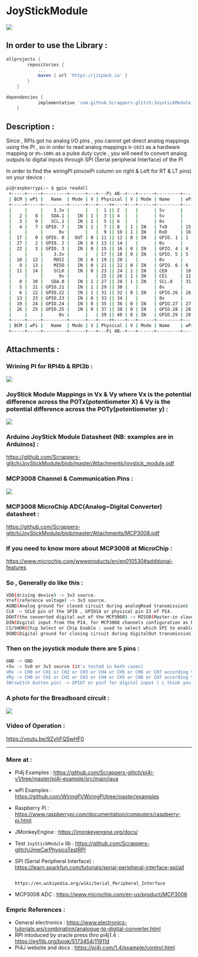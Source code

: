 # JoyStickModule

[![](https://jitpack.io/v/Scrappers-glitch/JoystickModule.svg)](https://jitpack.io/#Scrappers-glitch/JoystickModule)

## In order to use the Library : ##

```gradle
allprojects {
		repositories {
			...
			maven { url 'https://jitpack.io' }
		}
	}
```

```gradle
dependencies {
	        implementation 'com.github.Scrappers-glitch:JoystickModule:1.0.1R'
	}
```

## Description :
Since , RPIs got no analog I/O pins , you cannot get direct analog mappings using the PI , so in order to read analog mappings ```0~1023``` as a hardware mapping or ```0%~100%``` as a pulse duty cycle , you will need to convert analog outputs to digital inputs through SPI (Serial peripheral Interface) of the PI

In order to find the wiringPI pins(wPi column on right & Left for RT & LT pins) on your device :

```bash
pi@raspberrypi:~ $ gpio readall
 +-----+-----+---------+------+---+---Pi 4B--+---+------+---------+-----+-----+
 | BCM | wPi |   Name  | Mode | V | Physical | V | Mode | Name    | wPi | BCM |
 +-----+-----+---------+------+---+----++----+---+------+---------+-----+-----+
 |     |     |    3.3v |      |   |  1 || 2  |   |      | 5v      |     |     |
 |   2 |   8 |   SDA.1 |   IN | 1 |  3 || 4  |   |      | 5v      |     |     |
 |   3 |   9 |   SCL.1 |   IN | 1 |  5 || 6  |   |      | 0v      |     |     |
 |   4 |   7 | GPIO. 7 |   IN | 1 |  7 || 8  | 1 | IN   | TxD     | 15  | 14  |
 |     |     |      0v |      |   |  9 || 10 | 1 | IN   | RxD     | 16  | 15  |
 |  17 |   0 | GPIO. 0 |  OUT | 0 | 11 || 12 | 0 | IN   | GPIO. 1 | 1   | 18  |
 |  27 |   2 | GPIO. 2 |   IN | 0 | 13 || 14 |   |      | 0v      |     |     |
 |  22 |   3 | GPIO. 3 |   IN | 0 | 15 || 16 | 0 | IN   | GPIO. 4 | 4   | 23  |
 |     |     |    3.3v |      |   | 17 || 18 | 0 | IN   | GPIO. 5 | 5   | 24  |
 |  10 |  12 |    MOSI |   IN | 0 | 19 || 20 |   |      | 0v      |     |     |
 |   9 |  13 |    MISO |   IN | 0 | 21 || 22 | 0 | IN   | GPIO. 6 | 6   | 25  |
 |  11 |  14 |    SCLK |   IN | 0 | 23 || 24 | 1 | IN   | CE0     | 10  | 8   |
 |     |     |      0v |      |   | 25 || 26 | 1 | IN   | CE1     | 11  | 7   |
 |   0 |  30 |   SDA.0 |   IN | 1 | 27 || 28 | 1 | IN   | SCL.0   | 31  | 1   |
 |   5 |  21 | GPIO.21 |   IN | 1 | 29 || 30 |   |      | 0v      |     |     |
 |   6 |  22 | GPIO.22 |   IN | 1 | 31 || 32 | 0 | IN   | GPIO.26 | 26  | 12  |
 |  13 |  23 | GPIO.23 |   IN | 0 | 33 || 34 |   |      | 0v      |     |     |
 |  19 |  24 | GPIO.24 |   IN | 0 | 35 || 36 | 0 | IN   | GPIO.27 | 27  | 16  |
 |  26 |  25 | GPIO.25 |   IN | 0 | 37 || 38 | 0 | IN   | GPIO.28 | 28  | 20  |
 |     |     |      0v |      |   | 39 || 40 | 0 | IN   | GPIO.29 | 29  | 21  |
 +-----+-----+---------+------+---+----++----+---+------+---------+-----+-----+
 | BCM | wPi |   Name  | Mode | V | Physical | V | Mode | Name    | wPi | BCM |
 +-----+-----+---------+------+---+---Pi 4B--+---+------+---------+-----+-----+
```


## Attachments : 

### Wrining PI for RPI4b & RPI3b :

![](https://github.com/Scrappers-glitch/JoyStickModule/blob/master/Attachments/j8header-3b.png)

### JoyStick Module Mappings in Vx & Vy where Vx is the potential difference across the POTx(potentiometer X) & Vy is the potential difference across the POTy(potentiometer y) :

![](https://github.com/Scrappers-glitch/JoyStickModule/blob/master/Attachments/Joystick-Module-Analog-Output.png)

### Arduino JoyStick Module Datasheet (NB: examples are in Arduinos) : 

https://github.com/Scrappers-glitch/JoyStickModule/blob/master/Attachments/joystick_module.pdf

### MCP3008 Channel & Communication Pins :

![](https://github.com/Scrappers-glitch/JoyStickModule/blob/master/Attachments/mcp3008pins.png)

### MCP3008 MicroChip ADC(Analog~Digital Converter) datasheet :

https://github.com/Scrappers-glitch/JoyStickModule/blob/master/Attachments/MCP3008.pdf

### If you need to know more about MCP3008 at MicroChip : 

https://www.microchip.com/wwwproducts/en/en010530#additional-features

### So , Generally do like this : 

```bash
VDD(driving device) -> 3v3 source.
Vref(reference voltage) -> 3v3 source.
AGND(Analog ground for closed circuit during analogRead transmission) -> GND.
CLK -> SCLK pin of the SPI0 , GPIO14 or physical pin 23 of PI4.
DOUT(the converted digital out of the MCP3008) -> MISO0(Master-in slave-out) of the SPI0 , GPIO13 or physical pin 21 of PI4.
DIN(Digital input from the PI4, for MCP3008 channels configuration as PI4 digitalOut) -> MOSI0(Master-out slave-in) of the SPI0 , GPIO12 or physical pin 19.
CS/SHDN(Chip Select or Chip Enable : used to select which SPI to enable as PI4b has 4 SPIs) -> CE0(Chip enable 0) , GPIO10 or physical pin 24 to enable SPI0.
DGND(Digital ground for closing circuit during digitalOut transmission) -> GND.

```

### Then on the joystick module there are 5 pins : 

```bash
GND -> GND 
+5v -> 5v0 or 3v3 source (it's tested in both cases)
VRx -> CH0 or CH1 or CH2 or CH3 or CH4 or CH5 or CH6 or CH7 according to your code setup but it should differs from VRy
VRy -> CH0 or CH1 or CH2 or CH3 or CH4 or CH5 or CH6 or CH7 according to your code setup but it should differs from VRx
SW(switch button pin) -> GPIO7 or pin7 for digital input ( i think you can still use MCP3008 channels as digitalInputs too with provisionDigitalInput(Pin) code setup , try it & tell e if it works :-) ). 

```

### A photo for the Breadboard circuit :

![](https://github.com/Scrappers-glitch/JoyStickModule/blob/master/Attachments/IMG_20210109_145230.jpg)

### Video of Operation :

https://youtu.be/9ZvhFQSwHF0

-----------------------------------------------------------------------------------------------------------

### More at : 
- Pi4j Examples : https://github.com/Scrappers-glitch/pi4j-v1/tree/master/pi4j-example/src/main/java
- wPi Examples : https://github.com/WiringPi/WiringPi/tree/master/examples
- Raspberry Pi : https://www.raspberrypi.com/documentation/computers/raspberry-pi.html
- JMonkeyEngine : https://jmonkeyengine.org/docs/
- Test `JoyStickModule` lib : https://github.com/Scrappers-glitch/JmeCarPhysicsTestRPI
- SPI (Serial Peripheral Interface) : https://learn.sparkfun.com/tutorials/serial-peripheral-interface-spi/all

 				      https://en.wikipedia.org/wiki/Serial_Peripheral_Interface
- MCP3008 ADC : https://www.microchip.com/en-us/product/MCP3008

### Empric References :
- General electronics : https://www.electronics-tutorials.ws/combination/analogue-to-digital-converter.html
- RPI intoduced by oracle press thro pi4j1.4 : https://eg1lib.org/book/5173454/11911d
- Pi4J website and docs : https://pi4j.com/1.4/example/control.html 
